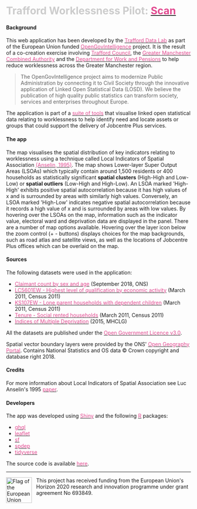 # <span style="color: #ccc;">Trafford Worklessness Pilot:</span> [<span style="color: #e24a90;">Scan</span>](http://www.trafforddatalab.io/opengovintelligence/scan.html)

#### Background
This web application has been developed by the [<span style="color: #e24a90;">Trafford Data Lab</span>](https://www.trafforddatalab.io/) as part of the European Union funded [<span style="color: #e24a90;">OpenGovIntelligence</span>](http://www.opengovintelligence.eu) project. It is the result of a co-creation exercise involving [<span style="color: #e24a90;">Trafford Council</span>](http://www.trafford.gov.uk/residents/residents.aspx), the [<span style="color: #e24a90;">Greater Manchester Combined Authority</span>](https://www.greatermanchester-ca.gov.uk/) and the [<span style="color: #e24a90;">Department for Work and Pensions</span>](https://www.gov.uk/government/organisations/department-for-work-pensions) to help reduce worklessness across the Greater Manchester region.
>The OpenGovIntelligence project aims to modernize Public Administration by connecting it to Civil Society through the innovative application of Linked Open Statistical Data (LOSD). We believe the publication of high quality public statistics can transform society, services and enterprises throughout Europe.

The application is part of a [<span style="color: #e24a90;">suite of tools</span>](http://www.trafforddatalab.io/opengovintelligence/) that visualise linked open statistical data relating to worklessness to help identify need and locate assets or groups that could support the delivery of Jobcentre Plus services.

#### The app
The map visualises the spatial distribution of key indicators relating to worklessness using a technique called Local Indicators of Spatial Association [<span style="color: #e24a90;">(Anselin, 1995)</span>](http://onlinelibrary.wiley.com/doi/10.1111/j.1538-4632.1995.tb00338.x/abstract). The map shows Lower-layer Super Output Areas (LSOAs) which typically contain around 1,500 residents or 400 households as statistically significant **spatial clusters** (High-High and Low-Low) or **spatial outliers** (Low-High and High-Low). An LSOA marked 'High-High' exhibits positive spatial autocorrelation because it has high values of x and is surrounded by areas with similarly high values. Conversely, an LSOA marked 'High-Low' indicates negative spatial autocorrelation because it records a high value of x and is surrounded by areas with low values.
By hovering over the LSOAs on the map, information such as the indicator value, electoral ward and deprivation data are displayed in the panel.
There are a number of map options available. Hovering over the layer icon below the zoom control (+ - buttons) displays choices for the map backgrounds, such as road atlas and satellite views, as well as the locations of Jobcentre Plus offices which can be overlaid on the map.

#### Sources
The following datasets were used in the application:
- [<span style="color: #e24a90;">Claimant count by sex and age</span>](https://www.nomisweb.co.uk/datasets/ucjsa) (September 2018, ONS)
- [<span style="color: #e24a90;">LC5601EW - Highest level of qualification by economic activity</span>](https://www.nomisweb.co.uk/census/2011/lc5601ew) (March 2011, Census 2011)
- [<span style="color: #e24a90;">KS107EW - Lone parent households with dependent children</span>](https://www.nomisweb.co.uk/census/2011/KS107EW) (March 2011, Census 2011)
- [<span style="color: #e24a90;">Tenure - Social rented households</span>](https://www.nomisweb.co.uk/census/2011/ks402ew) (March 2011, Census 2011)
- [<span style="color: #e24a90;">Indices of Multiple Deprivation</span>](https://www.gov.uk/government/statistics/english-indices-of-deprivation-2015) (2015, MHCLG)

All the datasets are published under the [<span style="color: #e24a90;">Open Government Licence v3.0</span>](http://www.nationalarchives.gov.uk/doc/open-government-licence/version/3/).

Spatial vector boundary layers were provided by the ONS' [<span style="color: #e24a90;">Open Geography Portal</span>](http://geoportal.statistics.gov.uk/). Contains National Statistics and OS data © Crown copyright and database right 2018.

#### Credits
For more information about Local Indicators of Spatial Association see Luc Anselin's 1995 [<span style="color: #e24a90;">paper</span>](https://doi.org/10.1111/j.1538-4632.1995.tb00338.x).

#### Developers
The app was developed using [<span style="color: #e24a90;">Shiny</span>](https://cran.r-project.org/web/packages/shiny/index.html) and the following [<span style="color: #e24a90;">R</span>](https://cran.r-project.org/) packages:
- [<span style="color: #e24a90;">ghql</span>](https://docs.ropensci.org/ghql/)
- [<span style="color: #e24a90;">leaflet</span>](https://cran.r-project.org/web/packages/leaflet/index.html)
- [<span style="color: #e24a90;">sf</span>](https://cran.r-project.org/web/packages/sf/index.html)
- [<span style="color: #e24a90;">spdep</span>](https://cran.r-project.org/web/packages/spdep/index.html)
- [<span style="color: #e24a90;">tidyverse</span>](https://cran.r-project.org/web/packages/tidyverse/index.html)

The source code is available [<span style="color: #e24a90;">here</span>](https://github.com/traffordDataLab/opengovintelligence).

---
<div>
    <img src="../../eu_flag.png" alt="Flag of the European Union" style="float: left; margin-right: 12px; height: 5em;"/>
    <span class="footerText">This project has received funding from the European Union's Horizon 2020 research and innovation programme under grant agreement No 693849.</span>
</div>
